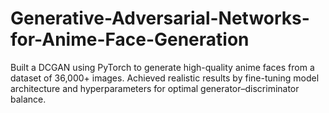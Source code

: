 # Generative-Adversarial-Networks-for-Anime-Face-Generation
Built a DCGAN using PyTorch to generate high-quality anime faces from a dataset of 36,000+ images. Achieved realistic results by fine-tuning model architecture and hyperparameters for optimal generator–discriminator balance.
